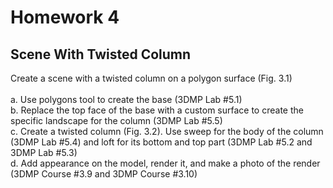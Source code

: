# Homework 4
## Scene With Twisted Column

Create a scene with a twisted column on a polygon surface (Fig. 3.1) <br> <br>
a. Use polygons tool to create the base (3DMP Lab #5.1) <br>
b. Replace the top face of the base with a custom surface to create the specific landscape for the column (3DMP Lab #5.5) <br>
c. Create a twisted column (Fig. 3.2). Use sweep for the body of the column (3DMP Lab #5.4) and loft for its bottom and top part (3DMP Lab #5.2 and 3DMP Lab #5.3) <br>
d. Add appearance on the model, render it, and make a photo of the render (3DMP Course #3.9 and 3DMP Course #3.10)  <br>

